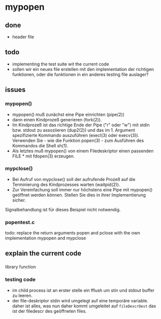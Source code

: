 # mypopen

## done

* header file
## todo
* implementing the test suite wit the current code
* sollen wir ein neues file erstellen mit den implementation der richtigen funktionen, oder die funktionen in ein anderes testing file auslager?

## issues

### mypopen()
* mypopen() muß zunächst eine Pipe einrichten (pipe(2)) 
* dann einen Kindprozeß generieren (fork(2)). 
* Im Kindprozeß ist das richtige Ende der Pipe ("r" oder "w") mit stdin bzw. stdout zu assoziieren (dup2(2)) und das im 1. Argument spezifizierte Kommando auszuführen (execl(3) oder execv(3)). Verwenden Sie - wie die Funktion popen(3) - zum Ausführen des Kommandos die Shell sh(1). 
* Als letztes muß mypopen() von einem Filedeskriptor einen passenden FILE * mit fdopen(3) erzeugen.

### mypclose()
* Bei Aufruf von mypclose() soll der aufrufende Prozeß auf die Terminierung des Kindprozesses warten (waitpid(2)). 
* Zur Vereinfachung soll immer nur höchstens eine Pipe mit mypopen() geöffnet werden können. Stellen Sie dies in ihrer Implementierung sicher.

Signalbehandlung ist für dieses Beispiel nicht notwendig.

### popentest.c
todo: replace the return arguments popen and pclose with the own implementation mypopen and mypclose


## explain the current code
###
library function

### testing code
* im child process ist an erster stelle ein fflush um stin und stdout buffer zu leeren.
* der file-deskriptor stdin wird umgelegt auf eine temporäre variable. daher ist alles, was nun daher kommt umgeleitet
    auf `fileDescrDest` das ist der filedescr des geöffneten files.
    
    